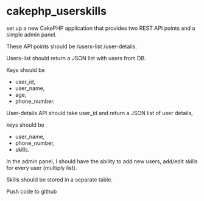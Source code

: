 # cakephp_userskills

set up a new CakePHP application that provides two REST API points and a simple admin panel.

These API points should be
/users-list
/user-details.

Users-list should return a JSON list with users from DB.

Keys should be
- user_id,
- user_name,
- age,
- phone_number.

User-details API should take user_id and return a JSON list of user details,

keys should be
- user_name,
- phone_number,
- skills.

In the admin panel, I should have the ability to add new users, add/edit skills for every user (multiply list).

Skills should be stored in a separate table.

Push code to github
